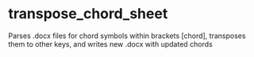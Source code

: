# transpose_chord_sheet
Parses .docx files for chord symbols within brackets [chord], transposes them to other keys, and writes new .docx with updated chords
